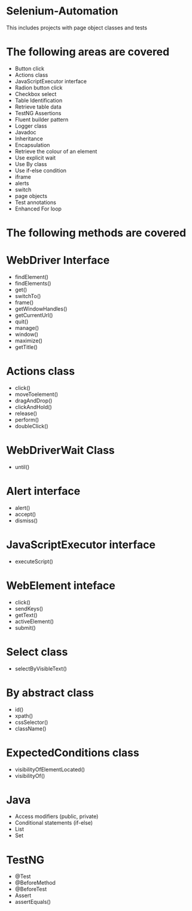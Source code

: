 # Selenium-Automation
This includes projects with page object classes and tests

# The following areas are covered

* Button click
* Actions class
* JavaScriptExecutor interface
* Radion button click
* Checkbox select
* Table Identification
* Retrieve table data
* TestNG Assertions
* Fluent builder pattern
* Logger class
* Javadoc
* Inheritance
* Encapsulation
* Retrieve the colour of an element
* Use explicit wait
* Use By class
* Use if-else condition
* iframe
* alerts
* switch
* page objects
* Test annotations
* Enhanced For loop

# The following methods are covered

# WebDriver Interface

* findElement()
* findElements()
* get()
* switchTo()
* frame()
* getWindowHandles()
* getCurrentUrl()
* quit()
* manage()
* window()
* maximize()
* getTitle()
  
# Actions class
* click()
* moveToelement()
* dragAndDrop()
* clickAndHold()
* release()
* perform()
* doubleClick()

# WebDriverWait Class
* until()

# Alert interface

* alert()
* accept()
* dismiss()

# JavaScriptExecutor interface
* executeScript()

# WebElement inteface
* click()
* sendKeys()
* getText()
* activeElement()
* submit()

# Select class
* selectByVisibleText()

# By abstract class

* id()
* xpath()
* cssSelector()
* className()

# ExpectedConditions class

* visibilityOfElementLocated()
* visibilityOf()

# Java

* Access modifiers (public, private)
* Conditional statements (if-else)
* List
* Set

# TestNG

* @Test
* @BeforeMethod
* @BeforeTest
* Assert
* assertEquals()
  
  


